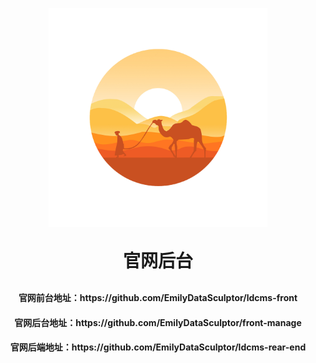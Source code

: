 <p align="center">
	<img alt="logo" src="https://github.com/EmilyDataSculptor/ldcms-front/blob/main/public/indexLogo2.png" style=" weight: 350px; height: 350px ">
</p>
<h1 align="center" style="margin: 30px 0 30px; font-weight: bold;">官网后台</h1>
<h4 align="center">官网前台地址：https://github.com/EmilyDataSculptor/ldcms-front</h4>
<h4 align="center">官网后台地址：https://github.com/EmilyDataSculptor/front-manage </h4>
<h4 align="center">官网后端地址：https://github.com/EmilyDataSculptor/ldcms-rear-end </h4>



                
           
     
